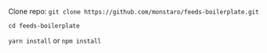 Clone repo: `git clone https://github.com/monstaro/feeds-boilerplate.git`

`cd feeds-boilerplate`

`yarn install` or `npm install`


